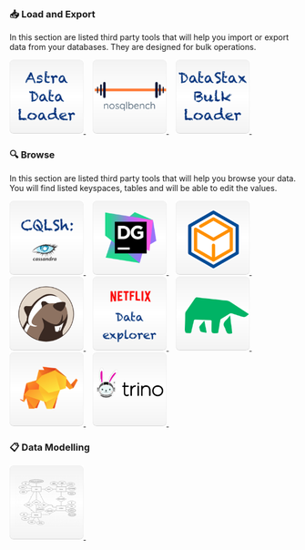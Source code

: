 ### 📥 Load and Export

In this section are listed third party tools that will help you import or export data from your databases. They are designed for bulk operations.

<a href="load/astra-data-loader">
 <img src="../../img/data/tile-data-loader.png" height="130px" width="130px"/>
</a>&nbsp;&nbsp;
<a href="load/nosqlbench">
 <img src="../../img/data/tile-nosqlbench.png" height="130px" width="130px"/>
</a>&nbsp;&nbsp;
<a href="load/dsbulk">
 <img src="../../img/data/tile-dsbulk.png" height="130px" width="130px"/>
</a>&nbsp;&nbsp;

### 🔍 Browse

In this section are listed third party tools that will help you browse your data. You will find listed keyspaces, tables and will be able to edit the values.

<a href="explore/cqlsh">
 <img src="../../img/data/tile-cqlsh.png" height="130px" width="130px"/>
</a>&nbsp;&nbsp;
<a href="explore/datagrip">
<img src="../../img/data/tile-datagrip.png" height="130px" width="130px"/>
</a>&nbsp;&nbsp;
<a href="explore/dbschema">
 <img src="../../img/data/tile-dbschema.png" height="130px" width="130px"/>
</a>&nbsp;&nbsp;
<a href="explore/dbeaver">
 <img src="../../img/data/tile-dbeaver.png" height="130px" width="130px"/>
</a>&nbsp;&nbsp;
<a href="explore/netflix-data-explorer">
 <img src="../../img/data/tile-netflix-data-explorer.png" height="130px" width="130px"/>
</a>&nbsp;&nbsp;
<a href="explore/minddb">
 <img src="../../img/data/tile-minddb.png" height="130px" width="130px"/>
</a>&nbsp;&nbsp;
<a href="explore/tableplus">
 <img src="../../img/data/tile-tableplus.png" height="130px" width="130px"/>
</a>&nbsp;&nbsp;
<a href="explore/trino">
 <img src="../../img/data/tile-trino.png" height="130px" width="130px"/>
</a>&nbsp;&nbsp;


### 📋 Data Modelling

<a href="http://kdm.kashliev.com/" >
 <img src="../../img/data/tile-kdm.png" height="130px" width="130px"/>
</a>&nbsp;&nbsp;
